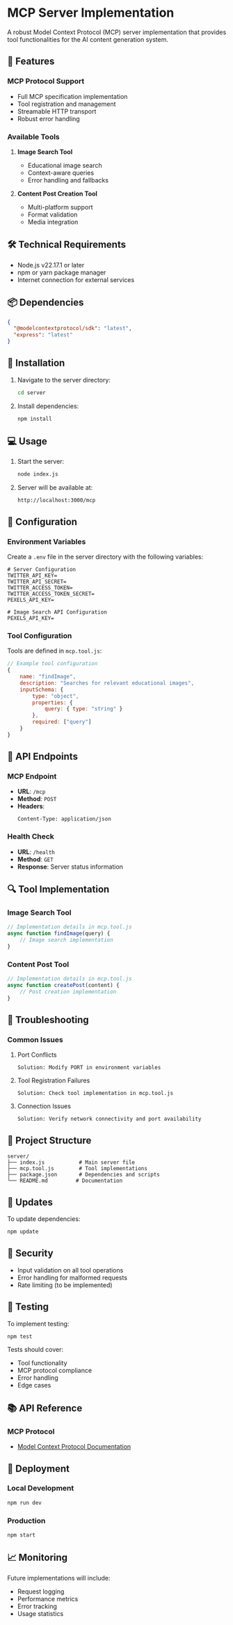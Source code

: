# MCP Server Implementation

A robust Model Context Protocol (MCP) server implementation that provides tool functionalities for the AI content generation system.

## 🎯 Features

### MCP Protocol Support
- Full MCP specification implementation
- Tool registration and management
- Streamable HTTP transport
- Robust error handling

### Available Tools
1. **Image Search Tool**
   - Educational image search
   - Context-aware queries
   - Error handling and fallbacks

2. **Content Post Creation Tool**
   - Multi-platform support
   - Format validation
   - Media integration

## 🛠️ Technical Requirements

- Node.js v22.17.1 or later
- npm or yarn package manager
- Internet connection for external services

## 📦 Dependencies

```json
{
  "@modelcontextprotocol/sdk": "latest",
  "express": "latest"
}
```

## 🚀 Installation

1. Navigate to the server directory:
   ```bash
   cd server
   ```

2. Install dependencies:
   ```bash
   npm install
   ```

## 💻 Usage

1. Start the server:
   ```bash
   node index.js
   ```

2. Server will be available at:
   ```
   http://localhost:3000/mcp
   ```

## 🔧 Configuration

### Environment Variables
Create a `.env` file in the server directory with the following variables:
```env
# Server Configuration
TWITTER_API_KEY=
TWITTER_API_SECRET=
TWITTER_ACCESS_TOKEN=
TWITTER_ACCESS_TOKEN_SECRET=
PEXELS_API_KEY=

# Image Search API Configuration
PEXELS_API_KEY=
```


### Tool Configuration
Tools are defined in `mcp.tool.js`:
```javascript
// Example tool configuration
{
    name: "findImage",
    description: "Searches for relevant educational images",
    inputSchema: {
        type: "object",
        properties: {
            query: { type: "string" }
        },
        required: ["query"]
    }
}
```

## 📡 API Endpoints

### MCP Endpoint
- **URL**: `/mcp`
- **Method**: `POST`
- **Headers**: 
  ```
  Content-Type: application/json
  ```

### Health Check
- **URL**: `/health`
- **Method**: `GET`
- **Response**: Server status information

## 🔍 Tool Implementation

### Image Search Tool
```javascript
// Implementation details in mcp.tool.js
async function findImage(query) {
    // Image search implementation
}
```

### Content Post Tool
```javascript
// Implementation details in mcp.tool.js
async function createPost(content) {
    // Post creation implementation
}
```

## 🐛 Troubleshooting

### Common Issues

1. Port Conflicts
   ```
   Solution: Modify PORT in environment variables
   ```

2. Tool Registration Failures
   ```
   Solution: Check tool implementation in mcp.tool.js
   ```

3. Connection Issues
   ```
   Solution: Verify network connectivity and port availability
   ```

## 📁 Project Structure

```
server/
├── index.js           # Main server file
├── mcp.tool.js        # Tool implementations
├── package.json       # Dependencies and scripts
└── README.md         # Documentation
```

## 🔄 Updates

To update dependencies:
```bash
npm update
```

## 🔐 Security

- Input validation on all tool operations
- Error handling for malformed requests
- Rate limiting (to be implemented)

## 🧪 Testing

To implement testing:
```bash
npm test
```

Tests should cover:
- Tool functionality
- MCP protocol compliance
- Error handling
- Edge cases

## 📚 API Reference

### MCP Protocol
- [Model Context Protocol Documentation](https://modelcontextprotocol.github.io/)

## 🔄 Deployment

### Local Development
```bash
npm run dev
```

### Production
```bash
npm start
```

## 📈 Monitoring

Future implementations will include:
- Request logging
- Performance metrics
- Error tracking
- Usage statistics

